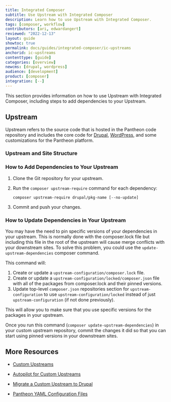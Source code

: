 ```yaml
---
title: Integrated Composer
subtitle: Use Upstream with Integrated Composer
description: Learn how to use Upstream with Integrated Composer.
tags: [composer, workflow]
contributors: [ari, edwardangert]
reviewed: "2022-12-13"
layout: guide
showtoc: true
permalink: docs/guides/integrated-composer/ic-upstreams
anchorid: ic-upstreams
contenttype: [guide]
categories: [overview]
newcms: [drupal, wordpress]
audience: [development]
product: [composer]
integration: [--]
---
```


This section provides information on how to use Upstream with Integrated Composer, including steps to add dependencies to your Upstream.

## Upstream

Upstream refers to the source code that is hosted in the Pantheon code repository and includes the core code for [Drupal](https://github.com/pantheon-upstreams/drupal-composer-managed), [WordPress](https://github.com/pantheon-upstreams/wordpress-project), and some customizations for the Pantheon platform.

### Upstream and Site Structure

<Partial file="ic-upstream-structure.md" />

### How to Add Dependencies to Your Upstream

1. Clone the Git repository for your upstream.

1. Run the `composer upstream-require` command for each dependency:

    ```bash{promptUser: user}
    composer upstream-require drupal/pkg-name [--no-update]
    ```

1. Commit and push your changes.

### How to Update Dependencies in Your Upstream

You may have the need to pin specific versions of your dependencies in your upstream. This is normally done with the composer.lock file but including this file in the root of the upstream will cause merge conflicts with your downstream sites. To solve this problem, you could use the `update-upstream-dependencies` composer command.

This command will:

1. Create or update a `upstream-configuration/composer.lock` file.
1. Create or update a `upstream-configuration/locked/composer.json` file with all of the packages from composer.lock and their pinned versions.
1. Update top-level `composer.json` repositories section for `upstream-configuration` to use `upstream-configuration/locked` instead of just `upstream-configuration` (if not done previously).

This will allow you to make sure that you use specific versions for the packages in your upstream.

Once you run this command (`composer update-upstream-dependencies`) in your custom upstream repository, commit the changes it did so that you can start using pinned versions in your downstream sites.

## More Resources

- [Custom Upstreams](/guides/custom-upstream)

- [Autopilot for Custom Upstreams](/guides/autopilot-custom-upstream)

- [Migrate a Custom Upstream to Drupal](/guides/drupal-hosted-createcustom)

- [Pantheon YAML Configuration Files](/pantheon-yml)
